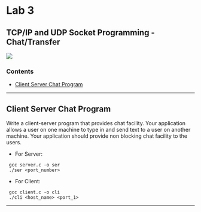 # Lab 3
## TCP/IP and UDP Socket Programming - Chat/Transfer

![](https://img.shields.io/badge/language-C-brightgreen.svg)

### Contents
* [Client Server Chat Program](#cscp)

___

<a name="cscp"></a>
## Client Server Chat Program
Write a client-server program that provides chat facility. Your application allows a user on one machine to type in and send text to a user on another machine. Your application should provide non blocking chat facility to the users.

* For Server:
```
 gcc server.c -o ser
 ./ser <port_number>
```

* For Client:
```
 gcc client.c -o cli
 ./cli <host_name> <port_1>
```

___
